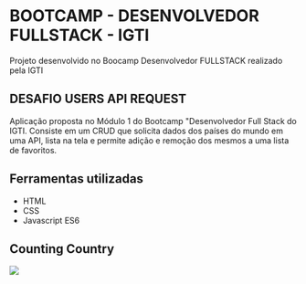 # BOOTCAMP - DESENVOLVEDOR FULLSTACK - IGTI 
Projeto desenvolvido no Boocamp Desenvolvedor FULLSTACK realizado pela IGTI

## DESAFIO USERS API REQUEST 
Aplicação proposta no Módulo 1 do Bootcamp "Desenvolvedor Full Stack do IGTI. Consiste em um CRUD que solicita dados dos países do mundo em uma API, lista na tela e permite adição e remoção dos mesmos a uma lista de favoritos.

## Ferramentas utilizadas
- HTML
- CSS
- Javascript ES6


## Counting Country
![](https://i.imgur.com/u182Tsv.gif)

